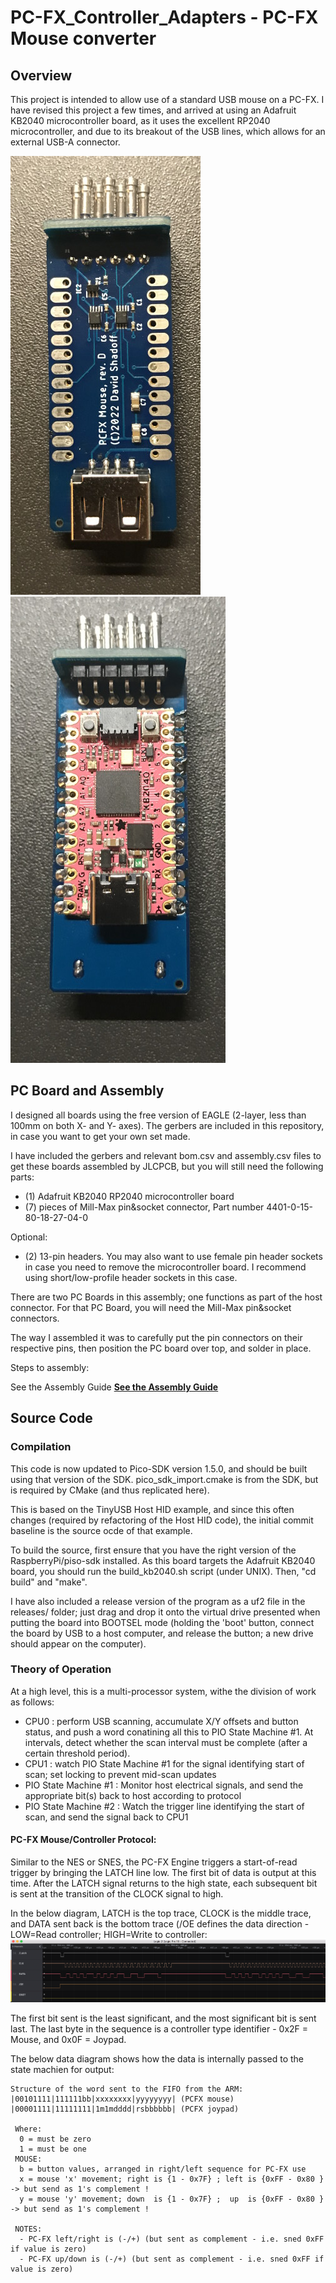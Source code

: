 # PC-FX_Controller_Adapters - PC-FX Mouse converter

## Overview

This project is intended to allow use of a standard USB mouse on a PC-FX.
I have revised this project a few times, and arrived at using an Adafruit KB2040 microcontroller board, as it uses the
excellent RP2040 microcontroller, and due to its breakout of the USB lines, which allows for an external USB-A connector.

![Front View](../img/fxmouse_front.jpg)
![Rear View](../img/fxmouse_back.jpg)


## PC Board and Assembly

I designed all boards using the free version of EAGLE (2-layer, less than 100mm on both X- and Y- axes).
The gerbers are included in this repository, in case you want to get your own set made.

I have included the gerbers and relevant bom.csv and assembly.csv files to get these boards
assembled by JLCPCB, but you will still need the following parts:
- (1) Adafruit KB2040 RP2040 microcontroller board
- (7) pieces of Mill-Max pin&socket connector, Part number 4401-0-15-80-18-27-04-0

Optional:
- (2) 13-pin headers.  You may also want to use female pin header sockets in case you need to remove the microcontroller board.
I recommend using short/low-profile header sockets in this case.

There are two PC Boards in this assembly; one functions as part of the host connector.
For that PC Board, you will need the Mill-Max pin&socket connectors.

The way I assembled it was to carefully put the pin connectors on their respective pins, then
position the PC board over top, and solder in place.

Steps to assembly:

See the Assembly Guide
**[See the Assembly Guide](Assembly.md)**


## Source Code

### Compilation

This code is now updated to Pico-SDK version 1.5.0, and should be built using that version of the SDK.
pico_sdk_import.cmake is from the SDK, but is required by CMake (and thus replicated here).

This is based on the TinyUSB Host HID example, and since this often changes (required by refactoring of
the Host HID code), the initial commit baseline is the source ocde of that example.

To build the source, first ensure that you have the right version of the RaspberryPi/piso-sdk installed.
As this board targets the Adafruit KB2040 board, you should run the build_kb2040.sh script (under UNIX).
Then, "cd build" and "make".

I have also included a release version of the program as a uf2 file in the releases/ folder; just drag and drop it
onto the virtual drive presented when putting the board into BOOTSEL mode (holding the 'boot' button, connect the
board by USB to a host computer, and release the button; a new drive should appear on the computer).

### Theory of Operation

At a high level, this is a multi-processor system, withe the division of work as follows:
- CPU0 : perform USB scanning, accumulate X/Y offsets and button status, and push a word conatining all this to PIO State Machine #1.
At intervals, detect whether the scan interval must be complete (after a certain threshold period).
- CPU1 : watch PIO State Machine #1 for the signal identifying start of scan; set locking to prevent mid-scan updates
- PIO State Machine #1 : Monitor host electrical signals, and send the appropriate bit(s) back to host according to protocol
- PIO State Machine #2 : Watch the trigger line identifying the start of scan, and send the signal back to CPU1

#### PC-FX Mouse/Controller Protocol:

Similar to the NES or SNES, the PC-FX Engine triggers a start-of-read trigger by bringing the LATCH line
low.  The first bit of data is output at this time. After the LATCH signal returns to the high state, each
subsequent bit is sent at the transition of the CLOCK signal to high.

In the below diagram, LATCH is the top trace, CLOCK is the middle trace, and DATA sent back is the bottom trace
(/OE defines the data direction - LOW=Read controller; HIGH=Write to controller:\
![Top View](../img/fx_controller_data.png)


The first bit sent is the least significant, and the most significant bit is sent last.  The last byte in
the sequence is a controller type identifier - 0x2F = Mouse, and 0x0F = Joypad.

The below data diagram shows how the data is internally passed to the state machien for output:


    Structure of the word sent to the FIFO from the ARM:
    |00101111|111111bb|xxxxxxxx|yyyyyyyy| (PCFX mouse)
    |00001111|11111111|1m1mdddd|rsbbbbbb| (PCFX joypad)
    
     Where:
      0 = must be zero
      1 = must be one
     MOUSE:
      b = button values, arranged in right/left sequence for PC-FX use
      x = mouse 'x' movement; right is {1 - 0x7F} ; left is {0xFF - 0x80 } -> but send as 1's complement !
      y = mouse 'y' movement; down  is {1 - 0x7F} ;  up  is {0xFF - 0x80 } -> but send as 1's complement !
    
     NOTES:
      - PC-FX left/right is (-/+) (but sent as complement - i.e. sned 0xFF if value is zero)
      - PC-FX up/down is (-/+) (but sent as complement - i.e. sned 0xFF if value is zero)

